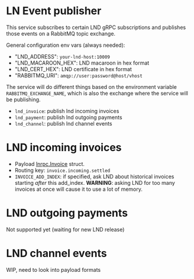 # LN Event publisher

This service subscribes to certain LND gRPC subscriptions and publishes those events on a RabbitMQ topic exchange.

General configuration env vars (always needed):
- "LND_ADDRESS": `your-lnd-host:10009`
- "LND_MACAROON_HEX": LND macaroon in hex format
- "LND_CERT_HEX": LND certificate in hex format
- "RABBITMQ_URI": `amqp://user:password@host/vhost`

The service will do different things based on the environment variable `RABBITMQ_EXCHANGE_NAME`, which is also the exchange where the service will be publishing.

- `lnd_invoice`: publish lnd incoming invoices 
- `lnd_payment`: publish lnd outgoing payments
- `lnd_channel`: publish lnd channel events
# LND incoming invoices
- Payload [lnrpc.Invoice](https://github.com/lightningnetwork/lnd/blob/master/lnrpc/lightning.pb.go#L11597) struct.
- Routing key: `invoice.incoming.settled`
- `INVOICE_ADD_INDEX`: if specified, ask LND about historical invoices starting _after_ this add_index. **WARNING**: asking LND for too many invoices at once will cause it to use a lot of memory. 
# LND outgoing payments
Not supported yet (waiting for new LND release)
# LND channel events
WIP, need to look into payload formats
